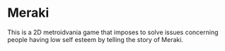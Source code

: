 # Meraki
This is a 2D metroidvania game that imposes to solve issues concerning people having low self esteem by telling the story of Meraki.   
